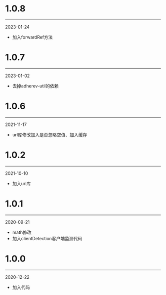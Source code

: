 # 1.0.8

***

2023-01-24

* 加入forwardRef方法

# 1.0.7

***

2023-01-02

* 去掉adherev-util的依赖

# 1.0.6

***

2021-11-17

* url库修改加入是否忽略空值、加入缓存

# 1.0.2

***

2021-10-10

* 加入url库

# 1.0.1

***

2020-09-21

* math修改
* 加入clientDetection客户端监测代码

# 1.0.0

***

2020-12-22

* 加入代码
